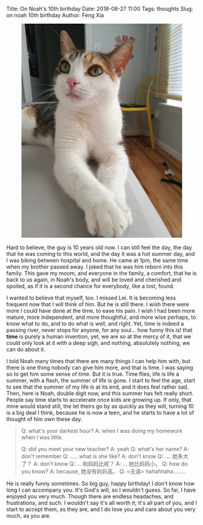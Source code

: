 Title: On Noah's 10th birthday
Date: 2018-08-27 11:00
Tags: thoughts
Slug: on noah 10th birthday
Author: Feng Xia

<figure class="col s12">
  <img src="/images/bunny.jpg"/>
</figure>


Hard to believe, the guy is 10 years old now. I can still feel the
day, the day that he was coming to this world, and the day it was a
hot summer day, and I was biking between hospital and home. He came at
1pm, the same time when my brother passed away. I joked that he was
him reborn into this family. This gave my moom, and everyone in the
family, a comfort, that he is back to us again, in Noah's body, and
will be loved and cherished and spoiled, as if it is a second chance
for everybody, like a lost, found.

I wanted to believe that myself, too. I missed Lei. It is becoming
less frequent now that I will think of him. But he is still there. I
wish there were more I could have done at the time, to ease his
pain. I wish I had been more mature, more independent, and more
thoughtful, and more wise perhaps, to know what to do, and to do what
is well, and right. Yet, time is indeed a passing river, never stops
for anyone, for any soul... how funny this is! that **time** is purely
a human invention, yet, we are so at the mercy of it, that we could
only look at it with a deep sigh, and nothing, absolutely nothing, we
can do about it.

I told Noah many times that there are many things I can help him with,
but there is one thing nobody can give him more, and that is time. I
was saying so to get him some sense of time. But it is true. Time
flies, life is life a summer, with a flash, the summer of life is
gone. I start to feel the age, start to see that the summer of my life
is at its end, and it does feel rather sad. Then, here is Noah, double
digit now, and this summer has felt really short. People say time
starts to accelerate once kids are growing up. If only, that mine
would stand still, the let theirs go by as quickly as they will,
turning 10 is a big deal I think, because he is now a teen, and he
starts to have a lot of thought of him own these day.

> Q: what's your darkest hour?
> A: when I was doing my homework when I was little.
> 
> Q: did you meet your new teacher?
> A: yeah
> Q: what's her name?
> A: don't remember
> Q: ..... what is she like?
> A: don't know
> Q: .... 她多大了？
> A: don't know
> Q: ... 和妈妈比呢？
> A: ... 她比妈妈小。
> Q: how do you know?
> A: because, 她没有妈妈高。
> Q: <无语>
> hahahhaha........

He is really funny sometimes. So big guy, happy birthday! I don't know
how long I can accompany you. It's God's will, so I wouldn't guess. So
far, I have enjoyed you very much. Though there are endless headaches,
and frustrations, and such. I wouldn't say it's all worth it; it's all
part of you, and I start to accept them, as they are, and I do love
you and care about you very much, as you are.

